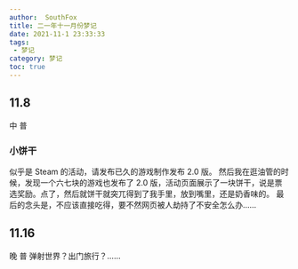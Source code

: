 ```yaml
---
author:  SouthFox
title: 二一年十一月份梦记
date: 2021-11-1 23:33:33
tags:
 - 梦记
category: 梦记
toc: true
---
```

## 11.8
中 普
### 小饼干
似乎是 Steam 的活动，请发布已久的游戏制作发布 2.0 版。
然后我在逛油管的时候，发现一个六七块的游戏也发布了 2.0 版，活动页面展示了一块饼干，说是票选奖励。点了，然后就饼干就突兀得到了我手里，放到嘴里，还是奶香味的。
最后的念头是，不应该直接吃得，要不然网页被人劫持了不安全怎么办……

## 11.16
晚 普
弹射世界？出门旅行？……